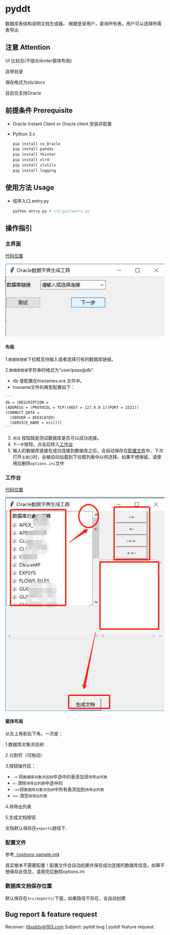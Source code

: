 # pyddt
数据库表结构说明文档生成器。
根据登录用户，查询所有表。用户可以选择所需表导出

## 注意 Attention
UI 比较丑(不擅长tkinter窗体布局)

自带目录

保存格式为xls/docx

目前仅支持Oracle


## 前提条件 Prerequisite

* Oracle Instant Client or Oracle client 安装并配置

* Python 3.x 

  ```bash
  pip install cx_Oracle
  pip install pandas
  pip install tkinter
  pip install xlrd
  pip install xlutils
  pip install logging
  ```



## 使用方法 Usage

* 程序入口 entry.py

  ```bash
  python entry.py # src/gui/entry.py
  
  ```

   

## 操作指引

### 主界面

[代码位置](src/gui/entry.py)

![1550831576190](README.assets/1550831576190.png)



#### 布局



1.`数据库链接`下拉框支持输入或者选择已有的数据库链接。

2.`数据库链接`字符串的格式为“user/pass@db”.

   - db 是配置在tnsnames.ora 文件中。
   - tnsname文件的典型配置如下：

    ```
    db = (DESCRIPTION =
    (ADDRESS = (PROTOCOL = TCP)(HOST = 127.0.0.1)(PORT = 1521))
    (CONNECT_DATA =
      (SERVER = DEDICATED)
      (SERVICE_NAME = orcl)))
    ```

3. `测试` 按钮就是测试数据库是否可以成功连接。
4. `下一步`按钮，点击后转入[工作台](#user-content-工作台)
5. 输入的数据库链接在成功连接到数据库之后，会自动保存在[配置文件](src/gui/options.ini)中，下次打开`主窗口`时，会被自动加载到下拉框列表中以供选择。如果不想保留，请使用后删除`options.ini`文件

### 工作台

[代码位置](src/gui/work_panel.py)

![1550832696184](README.assets/1550832696184.png)

#### 窗体布局

从左上角到右下角，一次是：

1.数据库对象浏览树

2.分割符（可拖动）

3.按钮操作区：

* `->` 将`数据库对象浏览树`中选中的表添加至`待导出列表`
* `<-`清除`待导出列表`中选中的
* `->>`将`数据库对象浏览树`中所有表添加到`待导出列表`
* `<<-`清空`待导出列表`

4.待导出列表

5.生成文档按钮

文档默认保存在`exports`路径下.

### 配置文件

参考[《options-sample.ini》](src/gui/options-sample.ini)

其实根本不需要配置！配置文件会自动创建并保存成功连接的数据库信息。如果不想保存此信息，请用完后删除options.ini

### 数据库文档保存位置

默认保存在`src/exports/`下面，如果路径不存在，会自动创建

## Bug report & feature request

Receiver: itbuddy@163.com
Subject: pyddt bug | pyddt feature request.

